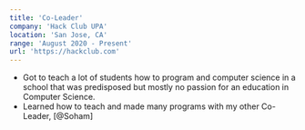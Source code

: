 ```yaml
---
title: 'Co-Leader'
company: 'Hack Club UPA'
location: 'San Jose, CA'
range: 'August 2020 - Present'
url: 'https://hackclub.com'
---
```


- Got to teach a lot of students how to program and computer science in a school that was predisposed but mostly no passion for an education in Computer Science.
- Learned how to teach and made many programs with my other Co-Leader, [@Soham]

